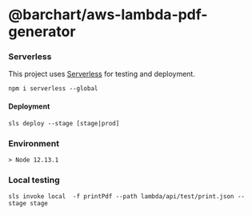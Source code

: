 # @barchart/aws-lambda-pdf-generator

### Serverless

This project uses [Serverless](https://serverless.com/) for testing and deployment.

```shell
npm i serverless --global
```

#### Deployment

```shell
sls deploy --stage [stage|prod]
```

### Environment

    > Node 12.13.1

### Local testing

```
sls invoke local  -f printPdf --path lambda/api/test/print.json --stage stage
```
